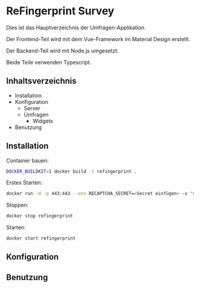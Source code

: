 # ReFingerprint Survey

Dies ist das Hauptverzeichnis der Umfragen-Applikation.

Der Frontend-Teil wird mit dem Vue-Framework im Material Design erstellt.

Der Backend-Teil wird mit Node.js umgesetzt.

Beide Teile verwenden Typescript.

## Inhaltsverzeichnis

- Installation
- Konfiguration
  - Server
  - Umfragen
    - Widgets
- Benutzung

## Installation

Container bauen:

```bash
DOCKER_BUILDKIT=1 docker build -t refingerprint .
```

Erstes Starten:

```bash
docker run -d -p 443:443 --env RECAPTCHA_SECRET=<Secret einfügen> -v "$(pwd)"<relativer Datenpfad>:/data --name refingerprint refingerprint
```

Stoppen:

```bash
docker stop refingerprint
```

Starten:

```bash
docker start refingerprint
```

## Konfiguration
## Benutzung